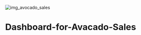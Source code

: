 ![img_avocado_sales](https://user-images.githubusercontent.com/109819762/186209028-9fdda5e2-eccd-4309-b626-58c476cd96ab.png)
# Dashboard-for-Avacado-Sales
